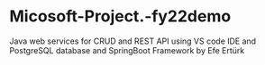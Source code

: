# Micosoft-Project.-fy22demo
Java web services for CRUD and REST API using VS code IDE and PostgreSQL database and SpringBoot Framework 
by Efe Ertürk
